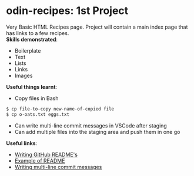 # odin-recipes: 1st Project

Very Basic HTML Recipes page. Project will contain a main index page that has links to a few recipes.<br>
**Skills demonstrated**:
* Boilerplate
* Text
* Lists
* Links
* Images

**Useful things learnt**:
* Copy files in Bash
```bash
$ cp file-to-copy new-name-of-copied file
$ cp o-oats.txt eggs.txt
```
* Can write multi-line commit messages in VSCode after staging
* Can add multiple files into the staging area and push them in one go

**Useful links**:
* [Writing GitHub README's](https://medium.com/analytics-vidhya/writing-github-readme-e593f278a796)
* [Example of README](https://github.com/KxSystems/nano/blob/master/README.md)
* [Writing multi-line commit messages](https://www.youtube.com/watch?v=xGZ7OJYVFuY&t=59s)
